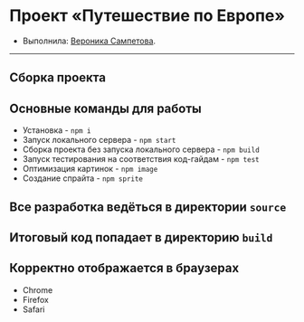 # Проект «Путешествие по Европе»

* Выполнила: [Вероника Сампетова](https://up.htmlacademy.ru/adaptive/19/user/1236041).
---

## Сборка проекта
## Основные команды для работы
* Установка - `npm i`
* Запуск локального сервера - `npm start`
* Сборка проекта без запуска локального сервера - `npm build`
* Запуск тестирования на соответствия код-гайдам - `npm test`
* Оптимизация картинок - `npm image`
* Создание спрайта - `npm sprite`

## Все разработка ведёться в директории `source`
## Итоговый код попадает в директорию `build`

## Корректно отображается в браузерах

* Chrome
* Firefox
* Safari


